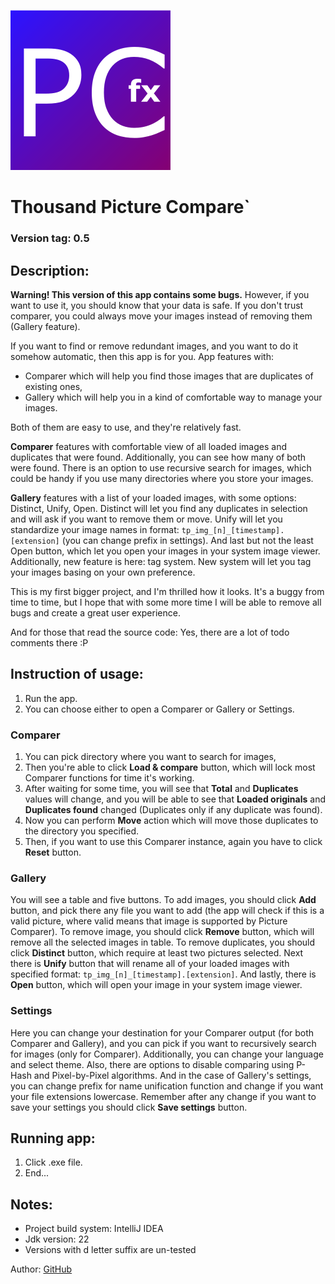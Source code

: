 ![logo](images/thumbnail.png) 
# Thousand Picture Compare`
### Version tag: 0.5

## Description: 
**Warning!
This version of this app contains some bugs.**
However, if you want to use it, you should know that your data is safe.
If you don't trust comparer, you could always move your images instead of removing them (Gallery feature).

If you want to find or remove redundant images, and you want to do it somehow automatic, then this app is for you.
App features with: 

- Comparer which will help you find those images that are duplicates of existing ones,
- Gallery which will help you in a kind of comfortable way to manage your images.

Both of them are easy to use, and they're relatively fast. 

**Comparer** features with comfortable view of all loaded images and duplicates that were found.
Additionally, you can see how many of both were found.
There is an option to use recursive search for images,
which could be handy if you use many directories where you store your images.

**Gallery** features with a list of your loaded images, with some options: Distinct, Unify, Open. Distinct will let you find any duplicates in selection and will ask if you want to remove them or move. Unify will let you standardize your image names in format: `tp_img_[n]_[timestamp].[extension]` (you can change prefix in settings). And last but not the least Open button, which let you open your images in your system image viewer. Additionally, new feature is here: tag system. New system will let you tag your images basing on your own preference.  

This is my first bigger project, and I'm thrilled how it looks.
It's a buggy from time to time,
but I hope that with some more time I will be able to remove all bugs and create a great user experience.

And for those that read the source code: Yes, there are a lot of todo comments there :P

## Instruction of usage: 
1. Run the app.
2. You can choose either to open a Comparer or Gallery or Settings.

### Comparer
1. You can pick directory where you want to search for images,
2. Then you're able to click **Load & compare** button, which will lock most Comparer functions for time it's working.
3. After waiting for some time, you will see that **Total** and **Duplicates** values will change, and you will be able to see that **Loaded originals** and **Duplicates found** changed (Duplicates only if any duplicate was found).
4. Now you can perform **Move** action which will move those duplicates to the directory you specified.
5. Then, if you want to use this Comparer instance, again you have to click **Reset** button.

### Gallery 
You will see a table and five buttons.
To add images, you should click **Add** button, and pick there any file you want to add
(the app will check if this is a valid picture, where valid means that image is supported by Picture Comparer).
To remove image, you should click **Remove** button, which will remove all the selected images in table.
To remove duplicates, you should click **Distinct** button, which require at least two pictures selected.
Next there is **Unify** button that will rename all of your loaded images with specified format:
`tp_img_[n]_[timestamp].[extension]`.
And lastly, there is **Open** button, which will open your image in your system image viewer.

### Settings
Here you can change your destination for your Comparer output (for both Comparer and Gallery),
and you can pick if you want to recursively search for images (only for Comparer).
Additionally, you can change your language and select theme.
Also, there are options to disable comparing using P-Hash and Pixel-by-Pixel algorithms.
And in the case of Gallery's settings,
you can change prefix for name unification function and change if you want your file extensions lowercase.
Remember after any change if you want to save your settings you should click **Save settings** button.

## Running app:
1. Click .exe file.
2. End...

## Notes:
- Project build system: IntelliJ IDEA
- Jdk version: 22
- Versions with d letter suffix are un-tested

Author: [GitHub](https://github.com/maksik997)
